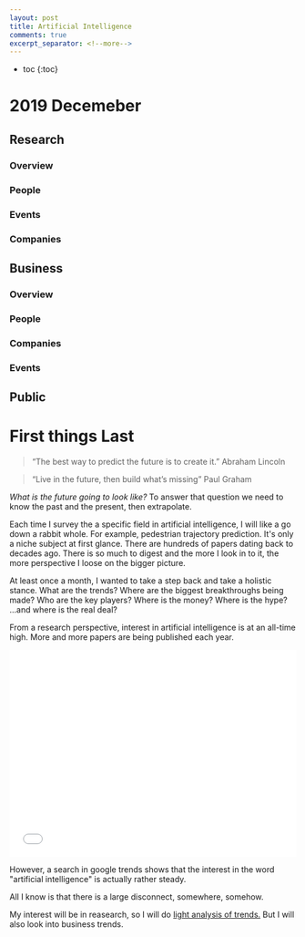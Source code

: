```yaml
---
layout: post
title: Artificial Intelligence
comments: true
excerpt_separator: <!--more-->
---
```


- toc
{:toc}

# 2019 Decemeber

## Research

### Overview

### People

### Events

### Companies

## Business

### Overview

### People

### Companies

### Events


## Public


# First things Last

> “The best way to predict the future is to create it.”
> Abraham Lincoln

>“Live in the future, then build what’s missing”
> Paul Graham

*What is the future going to look like?* To answer that question we need to know the past and the present, then extrapolate.

Each time I survey the a specific field in artificial intelligence, I will like a go down a rabbit whole. For example, pedestrian trajectory prediction. It's only a niche subject at first glance. There are hundreds of papers dating back to decades ago. There is so much to digest and the more I look in to it, the more perspective I loose on the bigger picture.

At least once a month, I wanted to take a step back and take a holistic stance. What are the trends? Where are the biggest breakthroughs being made? Who are the key players? Where is the money? Where is the hype? ...and where is the real deal?

From a research perspective, interest in artificial intelligence is at an all-time high. More and more papers are being published each year. 

<iframe title="NeurIPS Submission and Acceptances" aria-label="Grouped Bars" id="datawrapper-chart-hHk2O" src="//datawrapper.dwcdn.net/hHk2O/1/" scrolling="no" frameborder="0" style="width: 0; min-width: 100% !important; border: none;" height="363"></iframe><script type="text/javascript">!function(){"use strict";window.addEventListener("message",function(a){if(void 0!==a.data["datawrapper-height"])for(var e in a.data["datawrapper-height"]){var t=document.getElementById("datawrapper-chart-"+e)||document.querySelector("iframe[src*='"+e+"']");t&&(t.style.height=a.data["datawrapper-height"][e]+"px")}})}();</script>

However, a search in google trends shows that the interest in the word "artificial intelligence" is actually rather steady.

<script type="text/javascript" src="https://ssl.gstatic.com/trends_nrtr/2051_RC01/embed_loader.js"></script> <script type="text/javascript"> trends.embed.renderExploreWidget("TIMESERIES", {"comparisonItem":[{"keyword":"/m/0mkz","geo":"","time":"2019-11-09 2019-12-09"},{"keyword":"Bitcoin","geo":"","time":"2019-11-09 2019-12-09"}],"category":0,"property":""}, {"exploreQuery":"date=2019-11-09%202019-12-09&q=%2Fm%2F0mkz,Bitcoin","guestPath":"https://trends.google.com:443/trends/embed/"}); </script> 

All I know is that there is a large disconnect, somewhere, somehow.

My interest will be in reasearch, so I will do [light analysis of trends.](https://www.technologyreview.com/s/612768/we-analyzed-16625-papers-to-figure-out-where-ai-is-headed-next/) But I will also look into business trends. 

